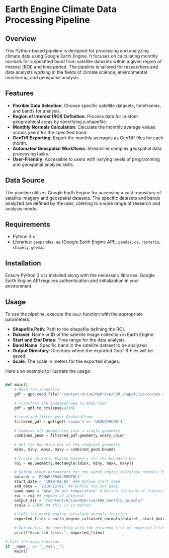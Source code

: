 # Earth Engine Climate Data Processing Pipeline

## Overview

This Python-based pipeline is designed for processing and analyzing climate data using Google Earth Engine. It focuses on calculating monthly normals for a specified band from satellite datasets within a given region of interest (ROI) and time period. The pipeline is tailored for researchers and data analysts working in the fields of climate science, environmental monitoring, and geospatial analysis.

## Features

- **Flexible Data Selection**: Choose specific satellite datasets, timeframes, and bands for analysis.
- **Region of Interest (ROI) Definition**: Process data for custom geographical areas by specifying a shapefile.
- **Monthly Normals Calculation**: Calculate the monthly average values across years for the specified band.
- **GeoTiff Exporting**: Export the monthly averages as GeoTiff files for each month.
- **Automated Geospatial Workflows**: Streamline complex geospatial data processing tasks.
- **User-Friendly**: Accessible to users with varying levels of programming and geospatial analysis skills.

## Data Source

The pipeline utilizes Google Earth Engine for accessing a vast repository of satellite imagery and geospatial datasets. The specific datasets and bands analyzed are defined by the user, catering to a wide range of research and analysis needs.

## Requirements

- Python 3.x
- Libraries: `geopandas`, `ee` (Google Earth Engine API), `pandas`, `os`, `rasterio`, `shapely`, `geemap`

## Installation

Ensure Python 3.x is installed along with the necessary libraries. Google Earth Engine API requires authentication and initialization in your environment.

## Usage

To use the pipeline, execute the `main` function with the appropriate parameters:

- **Shapefile Path**: Path to the shapefile defining the ROI.
- **Dataset**: Name or ID of the satellite image collection in Earth Engine.
- **Start and End Dates**: Time range for the data analysis.
- **Band Name**: Specific band in the satellite dataset to be analyzed.
- **Output Directory**: Directory where the exported GeoTiff files will be saved.
- **Scale**: The scale in meters for the exported images.

Here's an example to illustrate the usage:

```python

def main():
    # Read the shapefile
    gdf = gpd.read_file('/content/drive/MyDrive/COM_shapefiles/cocoms.shp')

    # Transform the GeoDataFrame to EPSG:4326
    gdf = gdf.to_crs(epsg=4326)

    # Load and filter your GeoDataFrame
    filtered_gdf = gdf[gdf['cocom'] == 'USSOUTHCOM']

    # Combine all geometries into a single geometry
    combined_geom = filtered_gdf.geometry.unary_union

    # Get the bounding box of the combined geometry
    minx, miny, maxx, maxy = combined_geom.bounds

    # Create an Earth Engine Geometry for the bounding box
    roi = ee.Geometry.Rectangle([minx, miny, maxx, maxy])

    # Define other parameters for the earth_engine_calculate_normals function
    dataset = 'ECMWF/ERA5/MONTHLY'
    start_date = '1990-01-01' ### Define start date   
    end_date = '2019-12-01' ## Define the end date
    band_name = 'mean_2m_air_temperature' # Define the band of interest
    roi = roi ## region of interest
    output_dir = '/content/drive/MyDrive/ERA_monthly_normals/'
    scale = 27830 ## this is in metres

    # Call the earth_engine_calculate_normals function
    exported_files = earth_engine_calculate_normals(dataset, start_date, end_date, band_name, roi, output_dir, scale)

    # Optionally, do something with the returned list of exported files
    print("Exported files:", exported_files)

# Call the main function
if __name__ == "__main__":
    main()


```
